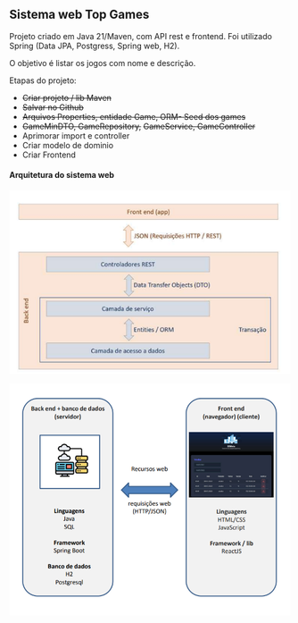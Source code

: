 ## Sistema web Top Games

Projeto criado em Java 21/Maven, com API rest e frontend. Foi utilizado Spring (Data JPA, Postgress, Spring web, H2).

O objetivo é listar os jogos com nome e descrição.

Etapas do projeto:

* ~~Criar projeto / lib Maven~~
* ~~Salvar no Github~~
* ~~Arquivos Properties, entidade Game, ORM- Seed dos games~~
* ~~GameMinDTO, GameRepository,~~
  ~~GameService, GameController~~
* Aprimorar import e controller
* Criar modelo de dominio
* Criar Frontend

#### Arquitetura do sistema web

![1737593779152](image/README/1737593779152.png)

![1737635045920](image/README/1737635045920.png)
